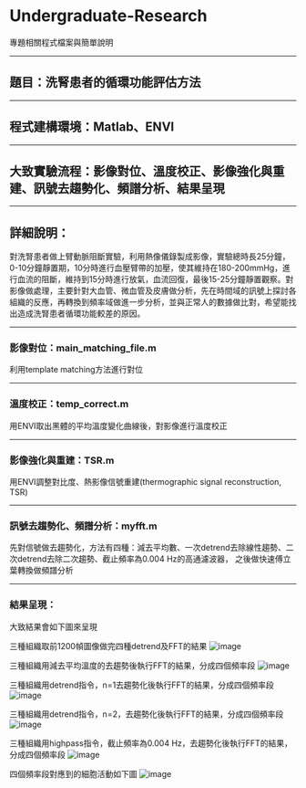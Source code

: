 # Undergraduate-Research
專題相關程式檔案與簡單說明
***
## 題目：洗腎患者的循環功能評估方法
***
## 程式建構環境：Matlab、ENVI
***
## 大致實驗流程：影像對位、溫度校正、影像強化與重建、訊號去趨勢化、頻譜分析、結果呈現
***
## 詳細說明：
對洗腎患者做上臂動脈阻斷實驗，利用熱像儀錄製成影像，實驗總時長25分鐘，0-10分鐘靜置期，10分時進行血壓臂帶的加壓，使其維持在180-200mmHg，進行血流的阻斷，維持到15分時進行放氣，血流回復，最後15-25分鐘靜置觀察。對影像做處理，主要針對大血管、微血管及皮膚做分析，先在時間域的訊號上探討各組織的反應，再轉換到頻率域做進一步分析，並與正常人的數據做比對，希望能找出造成洗腎患者循環功能較差的原因。
***
### 影像對位：main_matching_file.m
利用template matching方法進行對位
***
### 溫度校正：temp_correct.m
用ENVI取出黑體的平均溫度變化曲線後，對影像進行溫度校正
***
### 影像強化與重建：TSR.m
用ENVI調整對比度、熱影像信號重建(thermographic signal reconstruction, TSR)
***
### 訊號去趨勢化、頻譜分析：myfft.m
先對信號做去趨勢化，方法有四種：減去平均數、一次detrend去除線性趨勢、二次detrend去除二次趨勢、截止頻率為0.004 Hz的高通濾波器，
之後做快速傅立葉轉換做頻譜分析
***
### 結果呈現：

大致結果會如下圖來呈現

三種組織取前1200幀圖像做完四種detrend及FFT的結果
![image](https://user-images.githubusercontent.com/76909063/192106828-2d90da40-7505-44fc-ba7e-186fca8d9629.png)

三種組織用減去平均溫度的去趨勢後執行FFT的結果，分成四個頻率段
![image](https://user-images.githubusercontent.com/76909063/192106756-f8337efd-538d-489c-a67e-e1b6ad2e9fb1.png)

三種組織用detrend指令，n=1去趨勢化後執行FFT的結果，分成四個頻率段
![image](https://user-images.githubusercontent.com/76909063/192106794-ce96b4e3-ff91-4869-bba9-c08f2963b5c5.png)

三種組織用detrend指令，n=2，去趨勢化後執行FFT的結果，分成四個頻率段
![image](https://user-images.githubusercontent.com/76909063/192106811-6e09edef-c8c5-4e59-b0c2-687e50b7c026.png)

三種組織用highpass指令，截止頻率為0.004 Hz，去趨勢化後執行FFT的結果，分成四個頻率段
![image](https://user-images.githubusercontent.com/76909063/192106818-d14ccd5f-c67b-4ab1-a71b-467a93bc7c4c.png)

四個頻率段對應到的細胞活動如下圖
![image](https://user-images.githubusercontent.com/76909063/192107159-fd7409e2-4bf6-470c-a62d-85fb800d39ab.png)



